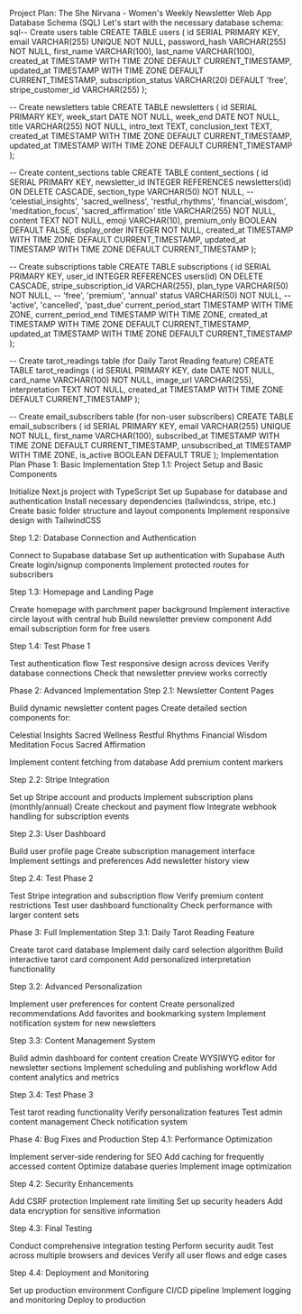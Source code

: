 Project Plan: The She Nirvana - Women's Weekly Newsletter Web App
Database Schema (SQL)
Let's start with the necessary database schema:
sql-- Create users table
CREATE TABLE users (
  id SERIAL PRIMARY KEY,
  email VARCHAR(255) UNIQUE NOT NULL,
  password_hash VARCHAR(255) NOT NULL,
  first_name VARCHAR(100),
  last_name VARCHAR(100),
  created_at TIMESTAMP WITH TIME ZONE DEFAULT CURRENT_TIMESTAMP,
  updated_at TIMESTAMP WITH TIME ZONE DEFAULT CURRENT_TIMESTAMP,
  subscription_status VARCHAR(20) DEFAULT 'free',
  stripe_customer_id VARCHAR(255)
);

-- Create newsletters table
CREATE TABLE newsletters (
  id SERIAL PRIMARY KEY,
  week_start DATE NOT NULL,
  week_end DATE NOT NULL,
  title VARCHAR(255) NOT NULL,
  intro_text TEXT,
  conclusion_text TEXT,
  created_at TIMESTAMP WITH TIME ZONE DEFAULT CURRENT_TIMESTAMP,
  updated_at TIMESTAMP WITH TIME ZONE DEFAULT CURRENT_TIMESTAMP
);

-- Create content_sections table
CREATE TABLE content_sections (
  id SERIAL PRIMARY KEY,
  newsletter_id INTEGER REFERENCES newsletters(id) ON DELETE CASCADE,
  section_type VARCHAR(50) NOT NULL, -- 'celestial_insights', 'sacred_wellness', 'restful_rhythms', 'financial_wisdom', 'meditation_focus', 'sacred_affirmation'
  title VARCHAR(255) NOT NULL,
  content TEXT NOT NULL,
  emoji VARCHAR(10),
  premium_only BOOLEAN DEFAULT FALSE,
  display_order INTEGER NOT NULL,
  created_at TIMESTAMP WITH TIME ZONE DEFAULT CURRENT_TIMESTAMP,
  updated_at TIMESTAMP WITH TIME ZONE DEFAULT CURRENT_TIMESTAMP
);

-- Create subscriptions table
CREATE TABLE subscriptions (
  id SERIAL PRIMARY KEY,
  user_id INTEGER REFERENCES users(id) ON DELETE CASCADE,
  stripe_subscription_id VARCHAR(255),
  plan_type VARCHAR(50) NOT NULL, -- 'free', 'premium', 'annual'
  status VARCHAR(50) NOT NULL, -- 'active', 'cancelled', 'past_due'
  current_period_start TIMESTAMP WITH TIME ZONE,
  current_period_end TIMESTAMP WITH TIME ZONE,
  created_at TIMESTAMP WITH TIME ZONE DEFAULT CURRENT_TIMESTAMP,
  updated_at TIMESTAMP WITH TIME ZONE DEFAULT CURRENT_TIMESTAMP
);

-- Create tarot_readings table (for Daily Tarot Reading feature)
CREATE TABLE tarot_readings (
  id SERIAL PRIMARY KEY,
  date DATE NOT NULL,
  card_name VARCHAR(100) NOT NULL,
  image_url VARCHAR(255),
  interpretation TEXT NOT NULL,
  created_at TIMESTAMP WITH TIME ZONE DEFAULT CURRENT_TIMESTAMP
);

-- Create email_subscribers table (for non-user subscribers)
CREATE TABLE email_subscribers (
  id SERIAL PRIMARY KEY,
  email VARCHAR(255) UNIQUE NOT NULL,
  first_name VARCHAR(100),
  subscribed_at TIMESTAMP WITH TIME ZONE DEFAULT CURRENT_TIMESTAMP,
  unsubscribed_at TIMESTAMP WITH TIME ZONE,
  is_active BOOLEAN DEFAULT TRUE
);
Implementation Plan
Phase 1: Basic Implementation
Step 1.1: Project Setup and Basic Components

Initialize Next.js project with TypeScript
Set up Supabase for database and authentication
Install necessary dependencies (tailwindcss, stripe, etc.)
Create basic folder structure and layout components
Implement responsive design with TailwindCSS

Step 1.2: Database Connection and Authentication

Connect to Supabase database
Set up authentication with Supabase Auth
Create login/signup components
Implement protected routes for subscribers

Step 1.3: Homepage and Landing Page

Create homepage with parchment paper background
Implement interactive circle layout with central hub
Build newsletter preview component
Add email subscription form for free users

Step 1.4: Test Phase 1

Test authentication flow
Test responsive design across devices
Verify database connections
Check that newsletter preview works correctly

Phase 2: Advanced Implementation
Step 2.1: Newsletter Content Pages

Build dynamic newsletter content pages
Create detailed section components for:

Celestial Insights
Sacred Wellness
Restful Rhythms
Financial Wisdom
Meditation Focus
Sacred Affirmation


Implement content fetching from database
Add premium content markers

Step 2.2: Stripe Integration

Set up Stripe account and products
Implement subscription plans (monthly/annual)
Create checkout and payment flow
Integrate webhook handling for subscription events

Step 2.3: User Dashboard

Build user profile page
Create subscription management interface
Implement settings and preferences
Add newsletter history view

Step 2.4: Test Phase 2

Test Stripe integration and subscription flow
Verify premium content restrictions
Test user dashboard functionality
Check performance with larger content sets

Phase 3: Full Implementation
Step 3.1: Daily Tarot Reading Feature

Create tarot card database
Implement daily card selection algorithm
Build interactive tarot card component
Add personalized interpretation functionality

Step 3.2: Advanced Personalization

Implement user preferences for content
Create personalized recommendations
Add favorites and bookmarking system
Implement notification system for new newsletters

Step 3.3: Content Management System

Build admin dashboard for content creation
Create WYSIWYG editor for newsletter sections
Implement scheduling and publishing workflow
Add content analytics and metrics

Step 3.4: Test Phase 3

Test tarot reading functionality
Verify personalization features
Test admin content management
Check notification system

Phase 4: Bug Fixes and Production
Step 4.1: Performance Optimization

Implement server-side rendering for SEO
Add caching for frequently accessed content
Optimize database queries
Implement image optimization

Step 4.2: Security Enhancements

Add CSRF protection
Implement rate limiting
Set up security headers
Add data encryption for sensitive information

Step 4.3: Final Testing

Conduct comprehensive integration testing
Perform security audit
Test across multiple browsers and devices
Verify all user flows and edge cases

Step 4.4: Deployment and Monitoring

Set up production environment
Configure CI/CD pipeline
Implement logging and monitoring
Deploy to production

